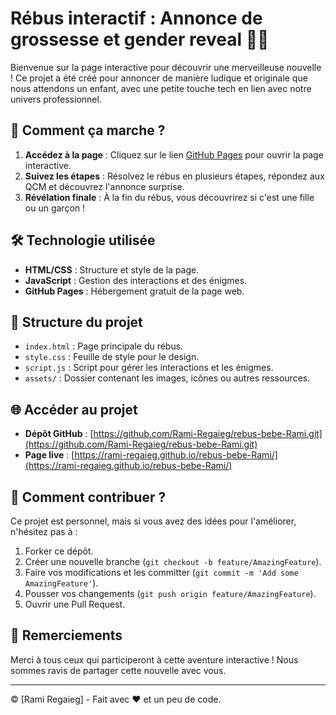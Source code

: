 # Rébus interactif : Annonce de grossesse et gender reveal 🎉👶

Bienvenue sur la page interactive pour découvrir une merveilleuse nouvelle ! Ce projet a été créé pour annoncer de manière ludique et originale que nous attendons un enfant, avec une petite touche tech en lien avec notre univers professionnel.

## 🚀 Comment ça marche ?
1. **Accédez à la page** : Cliquez sur le lien [GitHub Pages](https://rami-regaieg.github.io/rebus-bebe-Rami/) pour ouvrir la page interactive.
2. **Suivez les étapes** : Résolvez le rébus en plusieurs étapes, répondez aux QCM et découvrez l'annonce surprise.
3. **Révélation finale** : À la fin du rébus, vous découvrirez si c'est une fille ou un garçon !

## 🛠️ Technologie utilisée
- **HTML/CSS** : Structure et style de la page.
- **JavaScript** : Gestion des interactions et des énigmes.
- **GitHub Pages** : Hébergement gratuit de la page web.

## 📂 Structure du projet
- `index.html` : Page principale du rébus.
- `style.css` : Feuille de style pour le design.
- `script.js` : Script pour gérer les interactions et les énigmes.
- `assets/` : Dossier contenant les images, icônes ou autres ressources.

## 🌐 Accéder au projet
- **Dépôt GitHub** : [https://github.com/Rami-Regaieg/rebus-bebe-Rami.git](https://github.com/Rami-Regaieg/rebus-bebe-Rami.git)
- **Page live** : [https://rami-regaieg.github.io/rebus-bebe-Rami/](https://rami-regaieg.github.io/rebus-bebe-Rami/)

## 🤔 Comment contribuer ?
Ce projet est personnel, mais si vous avez des idées pour l'améliorer, n'hésitez pas à :
1. Forker ce dépôt.
2. Créer une nouvelle branche (`git checkout -b feature/AmazingFeature`).
3. Faire vos modifications et les committer (`git commit -m 'Add some AmazingFeature'`).
4. Pousser vos changements (`git push origin feature/AmazingFeature`).
5. Ouvrir une Pull Request.

## 🙏 Remerciements
Merci à tous ceux qui participeront à cette aventure interactive ! Nous sommes ravis de partager cette nouvelle avec vous.

---

© [Rami Regaieg] - Fait avec ❤️ et un peu de code.
